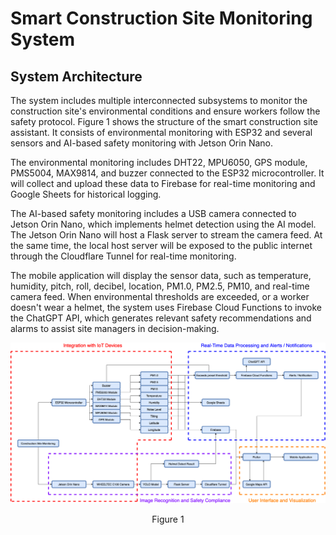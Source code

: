 # Smart Construction Site Monitoring System

## System Architecture
The system includes multiple interconnected subsystems to monitor the construction site's environmental conditions and ensure workers follow the safety protocol. Figure 1 shows the structure of the smart construction site assistant. It consists of environmental monitoring with ESP32 and several sensors and AI-based safety monitoring with Jetson Orin Nano.

The environmental monitoring includes DHT22, MPU6050, GPS module, PMS5004, MAX9814, and buzzer connected to the ESP32 microcontroller. It will collect and upload these data to Firebase for real-time monitoring and Google Sheets for historical logging. 

The AI-based safety monitoring includes a USB camera connected to Jetson Orin Nano, which implements helmet detection using the AI model. The Jetson Orin Nano will host a Flask server to stream the camera feed. At the same time, the local host server will be exposed to the public internet through the Cloudflare Tunnel for real-time monitoring. 

The mobile application will display the sensor data, such as temperature, humidity, pitch, roll, decibel, location, PM1.0, PM2.5, PM10, and real-time camera feed. When environmental thresholds are exceeded, or a worker doesn't wear a helmet, the system uses Firebase Cloud Functions to invoke the ChatGPT API, which generates relevant safety recommendations and alarms to assist site managers in decision-making.

![Figure 1](design/Architecture.png)
<p align="center">
Figure 1
</p>
